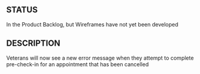 ## STATUS
In the Product Backlog, but Wireframes have not yet been developed

## DESCRIPTION
Veterans will now see a new error message when they attempt to complete pre-check-in for an appointment that has been cancelled
